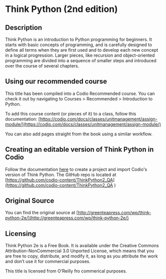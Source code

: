# Think Python (2nd edition)

## Description
Think Python is an introduction to Python programming for beginners. It starts with basic concepts of programming, and is carefully designed to define all terms when they are first used and to develop each new concept in a logical progression. Larger pieces, like recursion and object-oriented programming are divided into a sequence of smaller steps and introduced over the course of several chapters.

## Using our recommended course
This title has been compiled into a Codio Recommended course. You can check it out by navigating to Courses > Recommended > Introduction to Python.

To add this course content (or pieces of it) to a class, follow this documentation: [https://codio.com/docs/classes/unitmanagement/assign-module/](https://codio.com/docs/classes/unitmanagement/assign-module/)

You can also add pages straight from the book using a similar workflow.

## Creating an editable version of Think Python in Codio
Follow the documentation [here](https://codio.com/docs/project/creating/) to create a project and import Codio's version of Think Python. The GitHub repo is located at [https://github.com/codio-content/ThinkPython2_QA](https://github.com/codio-content/ThinkPython2_QA )

## Original Source
You can find the original source at [http://greenteapress.com/wp/think-python-2e/](http://greenteapress.com/wp/think-python-2e/)


## Licensing 
Think Python 2e is a Free Book. It is available under the Creative Commons Attribution-NonCommercial 3.0 Unported License, which means that you are free to copy, distribute, and modify it, as long as you attribute the work and don’t use it for commercial purposes.

This title is licensed from O'Reilly fro commerical purposes.
